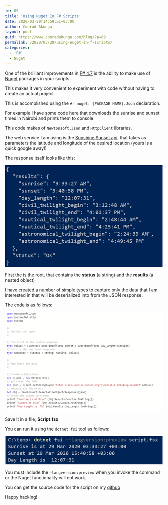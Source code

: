 ```yaml
---
id: 89
title: 'Using Nuget In F# Scripts'
date: 2020-03-29T14:59:51+03:00
author: Conrad Akunga
layout: post
guid: https://www.conradakunga.com/blog/?p=89
permalink: /2020/03/29/using-nuget-in-f-scripts/
categories:
  - 'F#'
  - Nuget
---
```

One of the brilliant improvements in [F# 4.7](https://devblogs.microsoft.com/dotnet/announcing-f-4-7/) is the ability to make use of [Nuget](https://www.nuget.org/) packages in your scripts.

This makes it very convenient to experiment with code without having to create an actual project.

This is accomplished using the `#r nuget: {PACKAGE NAME}.Json` declaration.

For example I have some code here that downloads the sunrise and sunset times in Nairobi and prints them to console

This code makes of `Newtonsoft.Json` and `HttpClient` libraries.

The web service I am using is the [Sunshine Sunset api](https://sunrise-sunset.org/api), that takes as parameters the latitude and longitude of the desired location (yours is a quick google away!)

The response itself looks like this:

![](images/2020/03/29-Mar-2.png)

First the is the root, that contains the **status** (a string) and the **results** (a nested object)

I have created a number of simple types to capture only the data that I am interested in that will be deserialized into from the JSON response.

The code is as follows:

![](images/2020/03/29-Mar-1.png)

Save it in a file, **Script.fsx**

You can run it using the `dotnet fsi` tool as follows:

![](images/2020/03/29-Mar-3.png)

You must include the `–langversion:preview` when you invoke the command or the Nuget functionality will not work.

You can get the source code for the script on my [github](https://github.com/conradakunga/BlogCode/tree/master/29%20March%202020%20-%20Nuget%20From%20F%23%20Scripts)

Happy hacking!